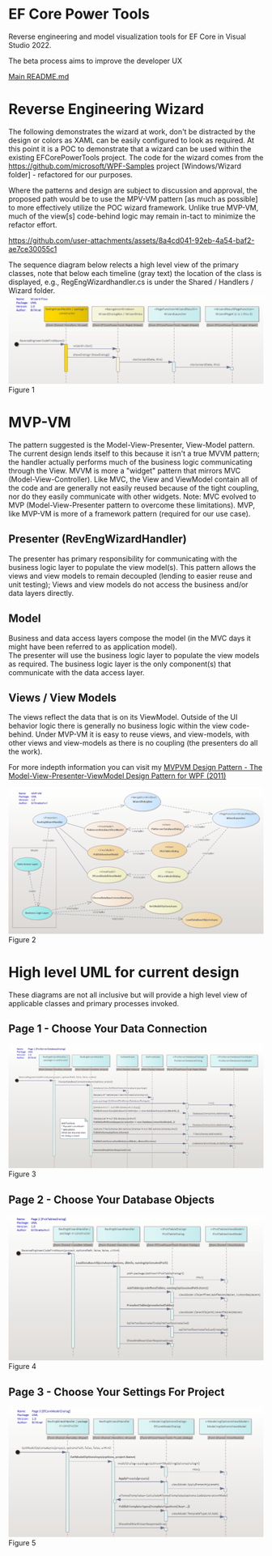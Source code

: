 ﻿# EF Core Power Tools

Reverse engineering and model visualization tools for EF Core in Visual Studio 2022.

The beta process aims to improve the developer UX

[Main README.md](README.md)

# Reverse Engineering Wizard
The following demonstrates the wizard at work, don't be distracted by the design or colors as XAML can be
easily configured to look as required.  At this point it is a POC to demonstrate that a wizard can be used within
the existing EFCorePowerTools project.  The code for the wizard comes from the https://github.com/microsoft/WPF-Samples 
project [Windows/Wizard folder] - refactored for our purposes.

Where the patterns and design are subject to discussion and approval, the proposed path would be to use the MPV-VM pattern
[as much as possible] to more effectively utilize the POC wizard framework.  Unlike true MVP-VM, much of the view[s] code-behind
logic may remain in-tact to minimize the refactor effort.

https://github.com/user-attachments/assets/8a4cd041-92eb-4a54-baf2-ae7ce30055c1

The sequence diagram below relects a high level view of the primary classes, note that below each timeline
(gray text) the location of the class is displayed, e.g., RegEngWizardhandler.cs is under the Shared / Handlers / 
Wizard folder.
<img src="img/mvpvm-wizard.png"/>
Figure 1 

# MVP-VM
The pattern suggested is the Model-View-Presenter, View-Model pattern.   The current design lends itself to this because
it isn't a true MVVM pattern; the handler actually performs much of the business logic communicating through the View.
MVVM is more a "widget" pattern that mirrors MVC (Model-View-Controller).  Like MVC, the View and ViewModel contain all of the code
and are generally not easily reused because of the tight coupling, nor do they easily communicate with other widgets. 
Note: MVC evolved to MVP (Model-View-Presenter pattern to overcome these limitations).   MVP, like MVP-VM is more of a 
framework pattern (required for our use case).

## Presenter (RevEngWizardHandler)
The presenter has primary responsibility for communicating with the business logic layer to populate the view model(s).
This pattern allows the views and view models to remain decoupled (lending to easier reuse and unit testing); Views
and view models do not access the business and/or data layers directly.
## Model 
Business and data access layers compose the model (in the MVC days it might have been referred to as application model).  
The presenter will use the business logic layer to populate the view models as required.   The business logic layer is 
the only component(s) that communicate with the data
access layer.
## Views / View Models
The views reflect the data that is on its ViewModel. Outside of the UI behavior logic there is generally no business 
logic within the view code-behind.  Under MVP-VM it is easy to reuse views, and view-models, with other 
views and view-models as there is no coupling (the presenters do all the work). 

For more indepth information you can visit my [MVPVM Design Pattern - The Model-View-Presenter-ViewModel Design Pattern for WPF (2011)](https://learn.microsoft.com/en-us/archive/msdn-magazine/2011/december/mvpvm-design-pattern-the-model-view-presenter-viewmodel-design-pattern-for-wpf) 

<img src="img/mvpvm-uml.png"/>
Figure 2

# High level UML for current design 
These diagrams are not all inclusive but will provide a high level view of applicable classes and primary processes invoked.
## Page 1 - Choose Your Data Connection
<img src="img/mvpvm-pg1.png"/>
Figure 3

## Page 2 - Choose Your Database Objects
<img src="img/mvpvm-pg2.png"/>
Figure 4

## Page 3 - Choose Your Settings For Project
<img src="img/mvpvm-pg3.png"/>
Figure 5

